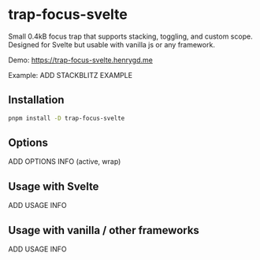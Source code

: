 # trap-focus-svelte

Small 0.4kB focus trap that supports stacking, toggling, and custom scope. Designed for Svelte but usable with vanilla js or any framework.

Demo: https://trap-focus-svelte.henrygd.me

Example: ADD STACKBLITZ EXAMPLE

## Installation

```bash
pnpm install -D trap-focus-svelte
```

## Options

ADD OPTIONS INFO (active, wrap)

## Usage with Svelte

ADD USAGE INFO

## Usage with vanilla / other frameworks

ADD USAGE INFO
